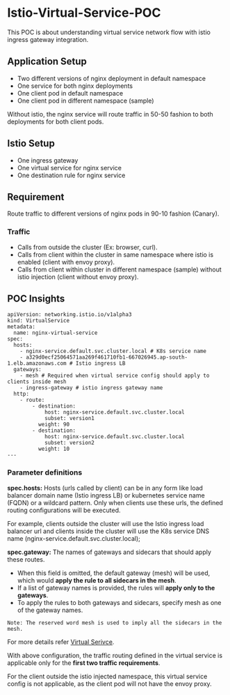 # Istio-Virtual-Service-POC

This POC is about understanding virtual service network flow with istio ingress gateway integration.

## Application Setup
- Two different versions of nginx deployment in default namespace
- One service for both nginx deployments
- One client pod in default namespace
- One client pod in different namespace (sample)

Without istio, the nginx service will route traffic in 50-50 fashion to both deployments for both client pods.

## Istio Setup
- One ingress gateway
- One virtual service for nginx service
- One destination rule for nginx service

## Requirement
Route traffic to different versions of nginx pods in 90-10 fashion (Canary).

### Traffic
- Calls from outside the cluster (Ex: browser, curl).
- Calls from client within the cluster in same namespace where istio is enabled (client with envoy proxy).
- Calls from client within cluster in different namespace (sample) without istio injection (client without envoy proxy).

## POC Insights

```
apiVersion: networking.istio.io/v1alpha3
kind: VirtualService
metadata:
  name: nginx-virtual-service
spec:
  hosts:
    - nginx-service.default.svc.cluster.local # K8s service name
    - a329d0ecf25064571aa269f461710fb1-667026945.ap-south-1.elb.amazonaws.com # Istio ingress LB
  gateways:
    - mesh # Required when virtual service config should apply to clients inside mesh
    - ingress-gateway # istio ingress gateway name
  http:
    - route:
        - destination:
            host: nginx-service.default.svc.cluster.local
            subset: version1
          weight: 90
        - destination:
            host: nginx-service.default.svc.cluster.local
            subset: version2
          weight: 10
---
```

### Parameter definitions
**spec.hosts:** Hosts (urls called by client) can be in any form like load balancer domain name (Istio ingress LB) or kubernetes service name (FQDN) or a wildcard pattern. Only when clients use these urls, the defined routing configurations will be executed.

For example, clients outside the cluster will use the Istio ingress load balancer url and clients inside the cluster will use the K8s service DNS name (nginx-service.default.svc.cluster.local);

**spec.gateway:** The names of gateways and sidecars that should apply these routes. 
- When this field is omitted, the default gateway (mesh) will be used, which would **apply the rule to all sidecars in the mesh**. 
- If a list of gateway names is provided, the rules will **apply only to the gateways**. 
- To apply the rules to both gateways and sidecars, specify mesh as one of the gateway names.

```
Note: The reserved word mesh is used to imply all the sidecars in the mesh. 
```

For more details refer [Virtual Serivce](https://istio.io/latest/docs/reference/config/networking/virtual-service/#VirtualService).

With above configuration, the traffic routing defined in the virtual service is applicable only for the **first two traffic requirements**. 

For the client outside the istio injected namespace, this virtual service config is not applicable, as the client pod will not have the envoy proxy.